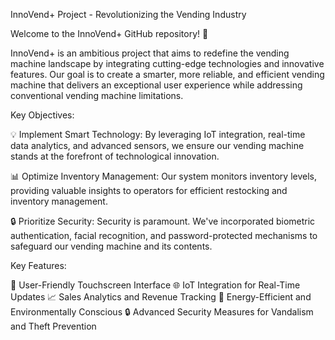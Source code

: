 InnoVend+ Project - Revolutionizing the Vending Industry

Welcome to the InnoVend+ GitHub repository! 🚀

InnoVend+ is an ambitious project that aims to redefine the vending machine landscape by integrating cutting-edge technologies and innovative features. Our goal is to create a smarter, more reliable, and efficient vending machine that delivers an exceptional user experience while addressing conventional vending machine limitations.

Key Objectives:

💡 Implement Smart Technology: By leveraging IoT integration, real-time data analytics, and advanced sensors, we ensure our vending machine stands at the forefront of technological innovation.

📊 Optimize Inventory Management: Our system monitors inventory levels, providing valuable insights to operators for efficient restocking and inventory management.

🔒 Prioritize Security: Security is paramount. We've incorporated biometric authentication, facial recognition, and password-protected mechanisms to safeguard our vending machine and its contents.


Key Features:

🎯 User-Friendly Touchscreen Interface
🌐 IoT Integration for Real-Time Updates
📈 Sales Analytics and Revenue Tracking
🚀 Energy-Efficient and Environmentally Conscious
🔒 Advanced Security Measures for Vandalism and Theft Prevention

